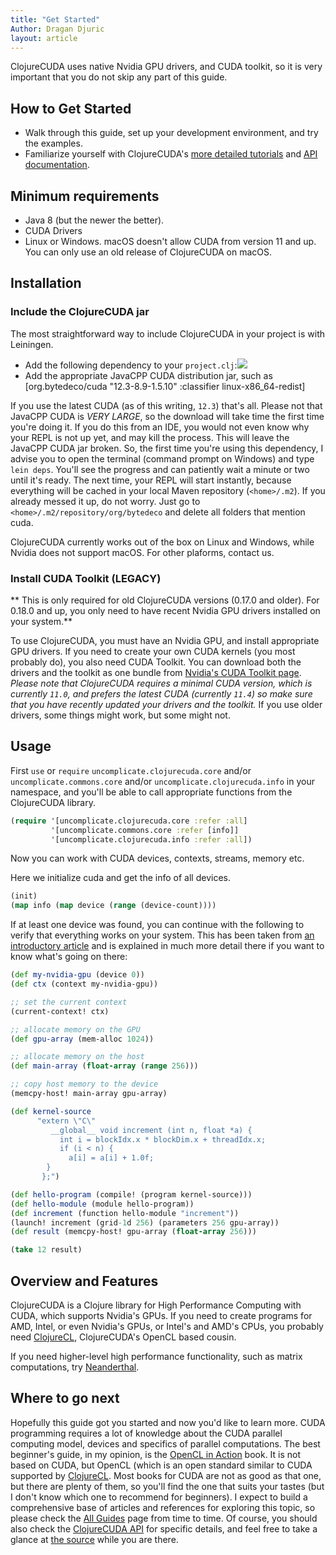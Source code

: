 ```yaml
---
title: "Get Started"
Author: Dragan Djuric
layout: article
---
```


ClojureCUDA uses native Nvidia GPU drivers, and CUDA toolkit, so it is very important that you do not skip any part of this guide.

## How to Get Started
* Walk through this guide, set up your development environment, and try the examples.
* Familiarize yourself with ClojureCUDA's [more detailed tutorials](/articles/guides.html) and [API documentation](/codox).

## Minimum requirements
* Java 8 (but the newer the better).
* CUDA Drivers
* Linux or Windows. macOS doesn't allow CUDA from version 11 and up. You can only use an old release of ClojureCUDA on macOS.

## Installation

### Include the ClojureCUDA jar

The most straightforward way to include ClojureCUDA in your project is with Leiningen.

* Add the following dependency to your `project.clj`:![](https://clojars.org/uncomplicate/clojurecuda/latest-version.svg)
* Add the appropriate JavaCPP CUDA distribution jar, such as [org.bytedeco/cuda "12.3-8.9-1.5.10" :classifier linux-x86_64-redist]

If you use the latest CUDA (as of this writing, `12.3`) that's all. Please not that JavaCPP CUDA is *VERY LARGE*, so the download will take time
the first time you're doing it. If you do this from an IDE, you would not even know why your REPL is not up yet, and may kill the process. This
will leave the JavaCPP CUDA jar broken. So, the first time you're using this dependency, I advise you to open the terminal (command prompt on Windows)
and type `lein deps`. You'll see the progress and can patiently wait a minute or two until it's ready. The next time, your REPL will start instantly,
because everything will be cached in your local Maven repository (`<home>/.m2`). If you already messed it up, do not worry. Just go to `<home>/.m2/repository/org/bytedeco` and delete all folders that mention cuda.

ClojureCUDA currently works out of the box on Linux and Windows, while Nvidia does not support macOS. For other plaforms, contact us.

### Install CUDA Toolkit (LEGACY)

** This is only required for old ClojureCUDA versions (0.17.0 and older). For 0.18.0 and up, you only need to have recent Nvidia GPU drivers installed on your system.**

To use ClojureCUDA, you must have an Nvidia GPU, and install appropriate GPU drivers. If you need to create your own CUDA kernels (you most probably do), you also need CUDA Toolkit. You can download both the drivers and the toolkit as one bundle from [Nvidia's CUDA Toolkit page](https://developer.nvidia.com/cuda-toolkit). *Please note that ClojureCUDA requires a minimal CUDA version, which is currently `11.0`, and prefers the latest CUDA (currently `11.4`) so make sure that you have recently updated your drivers and the toolkit.* If you use older drivers, some things might work, but some might not.


## Usage

First `use` or `require` `uncomplicate.clojurecuda.core` and/or `uncomplicate.commons.core` and/or `uncomplicate.clojurecuda.info` in your namespace, and you'll be able to call appropriate functions from the ClojureCUDA library.

```clojure
(require '[uncomplicate.clojurecuda.core :refer :all]
         '[uncomplicate.commons.core :refer [info]]
         '[uncomplicate.clojurecuda.info :refer :all])
```

Now you can work with CUDA devices, contexts, streams, memory etc.

Here we initialize cuda and get the info of all devices.

```clojure
(init)
(map info (map device (range (device-count))))
```

If at least one device was found, you can continue with the following to verify that everything works on your system. This has been taken from [an introductory article](https://dragan.rocks/articles/18/Interactive-GPU-Programming-1-Hello-CUDA) and is explained in much more detail there if you want to know what's going on there:

```clojure
(def my-nvidia-gpu (device 0))
(def ctx (context my-nvidia-gpu))

;; set the current context
(current-context! ctx)

;; allocate memory on the GPU
(def gpu-array (mem-alloc 1024))

;; allocate memory on the host
(def main-array (float-array (range 256)))

;; copy host memory to the device
(memcpy-host! main-array gpu-array)

(def kernel-source
      "extern \"C\"
         __global__ void increment (int n, float *a) {
           int i = blockIdx.x * blockDim.x + threadIdx.x;
           if (i < n) {
             a[i] = a[i] + 1.0f;
        }
       };")

(def hello-program (compile! (program kernel-source)))
(def hello-module (module hello-program))
(def increment (function hello-module "increment"))
(launch! increment (grid-1d 256) (parameters 256 gpu-array))
(def result (memcpy-host! gpu-array (float-array 256)))

(take 12 result)
```

## Overview and Features

ClojureCUDA is a Clojure library for High Performance Computing with CUDA, which supports Nvidia's GPUs. If you need to create programs for AMD, Intel, or even Nvidia's GPUs, or Intel's and AMD's CPUs, you probably need [ClojureCL](https://clojurecl.uncomplicate.org), ClojureCUDA's OpenCL based cousin.

If you need higher-level high performance functionality, such as matrix computations, try [Neanderthal](https://neanderthal.uncomplicate.org).


## Where to go next

Hopefully this guide got you started and now you'd like to learn more. CUDA programming requires a lot of knowledge about the CUDA parallel computing model, devices and specifics of parallel computations. The best beginner's guide, in my opinion, is the [OpenCL in Action](https://www.amazon.com/OpenCL-Action-Accelerate-Graphics-Computations/dp/1617290173) book. It is not based on CUDA, but OpenCL (which is an open standard similar to CUDA supported by [ClojureCL](https://clojurecl.uncomplicate.org). Most books for CUDA are not as good as that one, but there are plenty of them, so you'll find the one that suits your tastes (but I don't know which one to recommend for beginners). I expect to build a comprehensive base of articles and references for exploring this topic, so please check the [All Guides](/articles/guides.html) page from time to time. Of course, you should also check the [ClojureCUDA API](/codox) for specific details, and feel free to take a glance at [the source](https://github.com/uncomplicate/clojurecuda) while you are there.
